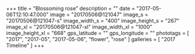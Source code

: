+++
title = "Blossoming rose"
description = ""
date = "2017-05-06T12:10:47.000"
image = "20170506@121047"
image_s = "20170506@121047-s"
image_width_s = "400"
image_height_s = "267"
image_xl = "20170506@121047-xl"
image_width_xl = "1000"
image_height_xl = "668"
gps_latitude = ""
gps_longitude = ""
phototags = [ "2017", "2017-05", "2017-05-06", "flower", "rose" ]
galleries = [ "2017 Timeline" ]
+++
